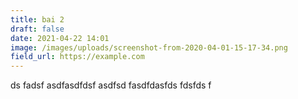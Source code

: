```yaml
---
title: bai 2
draft: false
date: 2021-04-22 14:01
image: /images/uploads/screenshot-from-2020-04-01-15-17-34.png
field_url: https://example.com
---
```

ds fadsf asdfasdfdsf asdfsd fasdfdasfds fdsfds f